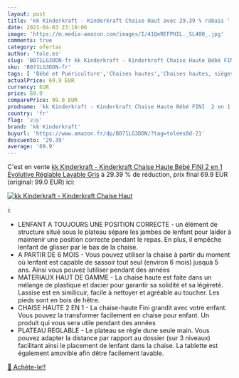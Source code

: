 ```yaml
---
layout: post
title: 'kk Kinderkraft - Kinderkraft Chaise Haut avec 29.39 % rabais '
date: 2021-04-03 23:19:06
image: 'https://m.media-amazon.com/images/I/41QeREFPHIL._SL400_.jpg'
comments: true
category: ofertas
author: 'tole.es'
slug: 'B071LG3DDN-fr kk Kinderkraft - Kinderkraft Chaise Haute Bébé FINI 2 en 1...'
sku: 'B071LG3DDN-fr'
tags: [ 'Bébé et Puériculture','Chaises hautes','Chaises hautes, sièges et accessoires','Le repas de bébé','kk kinderkraft', ]
actualPrice: 69.9 EUR
currency: EUR
price: 69.9
comparePrice: 99.0 EUR
prodname: 'kk Kinderkraft - Kinderkraft Chaise Haute Bébé FINI  2 en 1  Évolutive  Réglable  Lavable  Gris'
country: 'fr'
flag: '🇫🇷'
brand: 'kk Kinderkraft'
buyurl: 'https://www.amazon.fr/dp/B071LG3DDN/?tag=tolees0d-21'
descuento: '29.39'
average: '69.9'
---
```


C'est en vente [kk Kinderkraft - Kinderkraft Chaise Haute Bébé FINI  2 en 1  Évolutive  Réglable  Lavable  Gris](https://www.amazon.fr/dp/B071LG3DDN/?tag=tolees0d-21)  à  29.39 % de réduction, prix final  69.9 EUR (original: 99.0 EUR) ici:

[![kk Kinderkraft - Kinderkraft Chaise Haut](https://m.media-amazon.com/images/I/41QeREFPHIL._SL400_.jpg)](https://www.amazon.fr/dp/B071LG3DDN/?tag=tolees0d-21)

ℹ️:

- LENFANT A TOUJOURS UNE POSITION CORRECTE - un élément de structure situé sous le plateau sépare les jambes de lenfant pour laider à maintenir une position correcte pendant le repas. En plus, il empêche lenfant de glisser par le bas de la chaise.
- A PARTIR DE 6 MOIS - Vous pouvez utiliser la chaise à partir du moment où lenfant est capable de sassoir tout seul (environ 6 mois) jusquà 5 ans. Ainsi vous pouvez lutiliser pendant des années
- MATERIAUX HAUT DE GAMME - La chaise haute est faite dans un mélange de plastique et dacier pour garantir sa solidité et sa légèreté. Lassise est en similicuir, facile à nettoyer et agréable au toucher. Les pieds sont en bois de hêtre.
- CHAISE HAUTE 2 EN 1 - La chaise-haute Fini grandit avec votre enfant. Vous pouvez la transformer facilement en chaise pour enfant. Un produit qui vous sera utile pendant des années
- PLATEAU REGLABLE - Le plateau se règle dune seule main. Vous pouvez adapter la distance par rapport au dossier (sur 3 niveaux) facilitant ainsi le placement de lenfant dans la chaise. La tablette est également amovible afin dêtre facilement lavable.

[🛒 Achète-le!!](https://www.amazon.fr/dp/B071LG3DDN/?tag=tolees0d-21)
